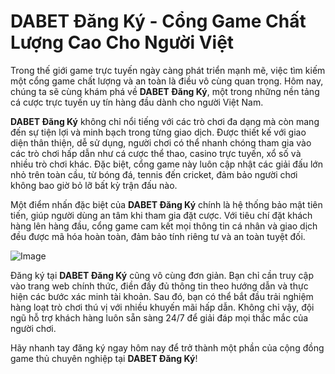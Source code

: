 # DABET Đăng Ký - Cổng Game Chất Lượng Cao Cho Người Việt

Trong thế giới game trực tuyến ngày càng phát triển mạnh mẽ, việc tìm kiếm một cổng game chất lượng và an toàn là điều vô cùng quan trọng. Hôm nay, chúng ta sẽ cùng khám phá về **DABET Đăng Ký**, một trong những nền tảng cá cược trực tuyến uy tín hàng đầu dành cho người Việt Nam.

**DABET Đăng Ký** không chỉ nổi tiếng với các trò chơi đa dạng mà còn mang đến sự tiện lợi và minh bạch trong từng giao dịch. Được thiết kế với giao diện thân thiện, dễ sử dụng, người chơi có thể nhanh chóng tham gia vào các trò chơi hấp dẫn như cá cược thể thao, casino trực tuyến, xổ số và nhiều trò chơi khác. Đặc biệt, cổng game này luôn cập nhật các giải đấu lớn nhỏ trên toàn cầu, từ bóng đá, tennis đến cricket, đảm bảo người chơi không bao giờ bỏ lỡ bất kỳ trận đấu nào.

Một điểm nhấn đặc biệt của **DABET Đăng Ký** chính là hệ thống bảo mật tiên tiến, giúp người dùng an tâm khi tham gia đặt cược. Với tiêu chí đặt khách hàng lên hàng đầu, cổng game cam kết mọi thông tin cá nhân và giao dịch đều được mã hóa hoàn toàn, đảm bảo tính riêng tư và an toàn tuyệt đối.

![Image](https://github.com/user-attachments/assets/bd51ea9f-0666-407b-a7a7-98ead6de688c)

Đăng ký tại **DABET Đăng Ký** cũng vô cùng đơn giản. Bạn chỉ cần truy cập vào trang web chính thức, điền đầy đủ thông tin theo hướng dẫn và thực hiện các bước xác minh tài khoản. Sau đó, bạn có thể bắt đầu trải nghiệm hàng loạt trò chơi thú vị với nhiều khuyến mãi hấp dẫn. Không chỉ vậy, đội ngũ hỗ trợ khách hàng luôn sẵn sàng 24/7 để giải đáp mọi thắc mắc của người chơi.

Hãy nhanh tay đăng ký ngay hôm nay để trở thành một phần của cộng đồng game thủ chuyên nghiệp tại **DABET Đăng Ký**!